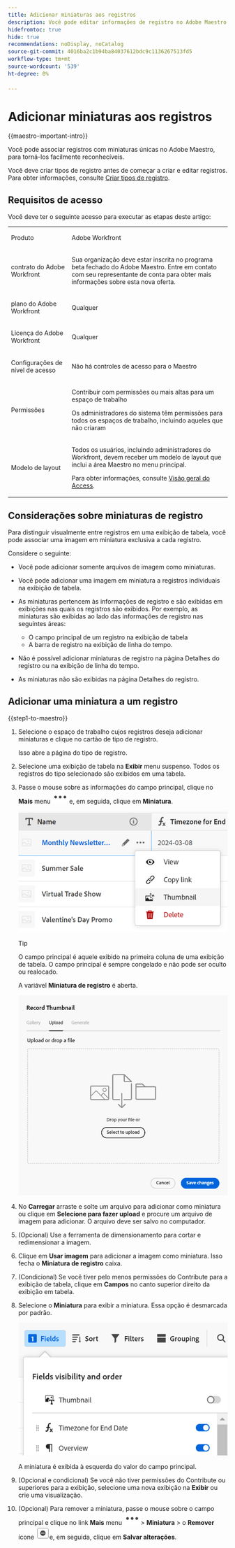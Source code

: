```yaml
---
title: Adicionar miniaturas aos registros
description: Você pode editar informações de registro no Adobe Maestro e associar cada registro com miniaturas individuais, para torná-los facilmente reconhecíveis.
hidefromtoc: true
hide: true
recommendations: noDisplay, noCatalog
source-git-commit: 4016ba2c1b94ba84037612bdc9c1136267513fd5
workflow-type: tm+mt
source-wordcount: '539'
ht-degree: 0%

---
```


<!--update the metadata with real information-->

# Adicionar miniaturas aos registros

{{maestro-important-intro}}

Você pode associar registros com miniaturas únicas no Adobe Maestro, para torná-los facilmente reconhecíveis.

Você deve criar tipos de registro antes de começar a criar e editar registros.
Para obter informações, consulte [Criar tipos de registro](../architecture/create-record-types.md).

## Requisitos de acesso

<!--************double-check permissions here - asking Isk and Lilit what permissions users need for adding thumbnails-->

Você deve ter o seguinte acesso para executar as etapas deste artigo:

<table style="table-layout:auto">
 <col>
 </col>
 <col>
 </col>
 <tbody>
    <tr>
<tr>
<td>
   <p> Produto</p> </td>
   <td>
   <p> Adobe Workfront</p> </td>
  </tr>  
 <td role="rowheader"><p>contrato do Adobe Workfront</p></td>
   <td>
<p>Sua organização deve estar inscrita no programa beta fechado do Adobe Maestro. Entre em contato com seu representante de conta para obter mais informações sobre esta nova oferta. </p>
   </td>
  </tr>
  <tr>
   <td role="rowheader"><p>plano do Adobe Workfront</p></td>
   <td>
<p>Qualquer</p>
   </td>
  </tr>
  <tr>
   <td role="rowheader"><p>Licença do Adobe Workfront</p></td>
   <td>
   <p>Qualquer</p> 
  </td>
  </tr>

<tr>
   <td role="rowheader"><p>Configurações de nível de acesso</p></td>
   <td> <p>Não há controles de acesso para o Maestro </p>  
</td>
  </tr>
<tr>
   <td role="rowheader"><p>Permissões</p></td>
   <td> <p>Contribuir com permissões ou mais altas para um espaço de trabalho </p>  
   <p>Os administradores do sistema têm permissões para todos os espaços de trabalho, incluindo aqueles que não criaram</p>
</td>
  </tr>
<tr>
   <td role="rowheader"><p>Modelo de layout</p></td>
   <td>  <p>Todos os usuários, incluindo administradores do Workfront, devem receber um modelo de layout que inclui a área Maestro no menu principal. </p> <p>Para obter informações, consulte <a href="/help/quicksilver/maestro/access/access-overview.md">Visão geral do Access</a>. </p>  
</td>
  </tr>

</tbody>
</table>

## Considerações sobre miniaturas de registro

Para distinguir visualmente entre registros em uma exibição de tabela, você pode associar uma imagem em miniatura exclusiva a cada registro.

Considere o seguinte:

* Você pode adicionar somente arquivos de imagem como miniaturas.
  <!--above: when you know exactly what type of files are allowed, add the exact extensions above-->
* Você pode adicionar uma imagem em miniatura a registros individuais na exibição de tabela.
* As miniaturas pertencem às informações de registro e são exibidas em exibições nas quais os registros são exibidos. Por exemplo, as miniaturas são exibidas ao lado das informações de registro nas seguintes áreas:

   * O campo principal de um registro na exibição de tabela
   * A barra de registro na exibição de linha do tempo.
* Não é possível adicionar miniaturas de registro na página Detalhes do registro ou na exibição de linha do tempo.
* As miniaturas não são exibidas na página Detalhes do registro.

## Adicionar uma miniatura a um registro

{{step1-to-maestro}}

1. Selecione o espaço de trabalho cujos registros deseja adicionar miniaturas e clique no cartão de tipo de registro.

   Isso abre a página do tipo de registro.
1. Selecione uma exibição de tabela na **Exibir** menu suspenso. Todos os registros do tipo selecionado são exibidos em uma tabela.
1. Passe o mouse sobre as informações do campo principal, clique no **Mais** menu ![](assets/more-menu.png)e, em seguida, clique em **Miniatura**.

   ![](assets/record-more-menu-expanded.png)

   >[!TIP]
   >
   >   O campo principal é aquele exibido na primeira coluna de uma exibição de tabela. O campo principal é sempre congelado e não pode ser oculto ou realocado.

   A variável **Miniatura de registro** é aberta.

   ![](assets/record-thumbnail-box-for-upload.png)

   <!--update screen shot with correct casing-->

1. No **Carregar** arraste e solte um arquivo para adicionar como miniatura ou clique em **Selecione para fazer upload** e procure um arquivo de imagem para adicionar. O arquivo deve ser salvo no computador.
1. (Opcional) Use a ferramenta de dimensionamento para cortar e redimensionar a imagem.
1. Clique em **Usar imagem** para adicionar a imagem como miniatura.
Isso fecha o **Miniatura de registro** caixa.
1. (Condicional) Se você tiver pelo menos permissões do Contribute para a exibição de tabela, clique em **Campos** no canto superior direito da exibição em tabela.
1. Selecione o **Miniatura** para exibir a miniatura. Essa opção é desmarcada por padrão.

   ![](assets/thumbnail-toggle-in-fields-menu-deselected.png)

   A miniatura é exibida à esquerda do valor do campo principal.
1. (Opcional e condicional) Se você não tiver permissões do Contribute ou superiores para a exibição, selecione uma nova exibição na **Exibir** ou crie uma visualização.
1. (Opcional) Para remover a miniatura, passe o mouse sobre o campo principal e clique no link **Mais** menu ![](assets/more-menu.png)> **Miniatura** > o **Remover** ícone ![](assets/remove-image-icon.png)e, em seguida, clique em **Salvar alterações**.
